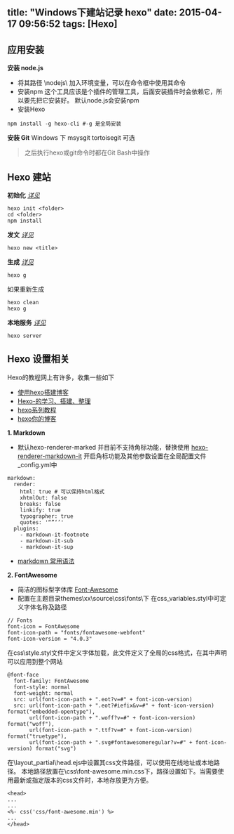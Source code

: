 title: "Windows下建站记录 hexo"
date: 2015-04-17 09:56:52
tags: [Hexo]
---

## 应用安装
**安装 node.js**

- 将其路径 \nodejs\ 加入环境变量，可以在命令框中使用其命令
- 安装npm 
   这个工具应该是个插件的管理工具，后面安装插件时会依赖它，所以要先把它安装好。
   默认node.js会安装npm
- 安装Hexo
```
npm install -g hexo-cli #-g 是全局安装
```
**安装 Git**
Windows 下 
msysgit
tortoisegit 可选
  > 之后执行hexo或git命令时都在Git Bash中操作

## Hexo 建站

**初始化** *[详见](http://hexo.io/docs/setup.html)*
```
hexo init <folder>
cd <folder>
npm install
```
**发文** *[详见](http://hexo.io/docs/writing.html)*
```
hexo new <title>
```
**生成** *[详见](http://hexo.io/docs/generating.html)*
```
hexo g
```
如果重新生成
```
hexo clean 
hexo g
```
**本地服务** *[详见](http://hexo.io/docs/generating.html)*
```    
hexo server
```
## Hexo 设置相关
Hexo的教程网上有许多，收集一些如下

- [使用hexo搭建博客](http://yangjian.me/workspace/building-blog-with-hexo/)
- [Hexo-的学习、搭建、整理](http://lszb811.com/2014/07/08/Hexo-%E7%9A%84%E5%AD%A6%E4%B9%A0%E3%80%81%E6%90%AD%E5%BB%BA%E3%80%81%E6%95%B4%E7%90%86/)
- [hexo系列教程](http://zipperary.com/2013/05/28/hexo-guide-1/)
- [hexo你的博客](http://ibruce.info/2013/11/22/hexo-your-blog/)

**1. Markdown**

- 默认hexo-renderer-marked 并目前不支持角标功能，替换使用 [hexo-renderer-markdown-it](https://github.com/celsomiranda/hexo-renderer-markdown-it)
开启角标功能及其他参数设置在全局配置文件_config.yml中
```
markdown:
  render:
    html: true # 可以保持html格式
    xhtmlOut: false
    breaks: false
    linkify: true
    typographer: true
    quotes: '“”‘’'
  plugins:
    - markdown-it-footnote
    - markdown-it-sub
    - markdown-it-sup
```
- [markdown 常用语法](https://github.com/adam-p/markdown-here/wiki/Markdown-Cheatsheet)

**2. FontAwesome**

- 简洁的图标型字体库 [<i class="icon-html5"></i>Font-Awesome](http://fortawesome.github.io/Font-Awesome)
- 配置在主题目录themes\xx\source\css\fonts\下
  在css\_variables.styl中可定义字体名称及路径
```
// Fonts
font-icon = FontAwesome
font-icon-path = "fonts/fontawesome-webfont"
font-icon-version = "4.0.3"
```
  在css\style.styl文件中定义字体加载，此文件定义了全局的css格式，在其中声明可以应用到整个网站
```
@font-face
  font-family: FontAwesome
  font-style: normal
  font-weight: normal
  src: url(font-icon-path + ".eot?v=#" + font-icon-version)
  src: url(font-icon-path + ".eot?#iefix&v=#" + font-icon-version) format("embedded-opentype"),
       url(font-icon-path + ".woff?v=#" + font-icon-version) format("woff"),
       url(font-icon-path + ".ttf?v=#" + font-icon-version) format("truetype"),
       url(font-icon-path + ".svg#fontawesomeregular?v=#" + font-icon-version) format("svg")
```
 在\layout\_partial\head.ejs中设置其css文件路径，可以使用在线地址或本地路径。
 本地路径放置在\css\font-awesome.min.css下，路径设置如下。当需要使用最新或指定版本的css文件时，本地存放更为方便。
 ```
 <head>
...
...
<%- css('css/font-awesome.min') %>
...
</head>
 ```